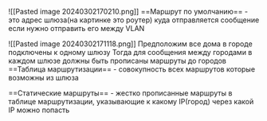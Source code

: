 ![[Pasted image 20240302170210.png]]
==Маршрут по умолчанию== - это адрес шлюза(на картинке это роутер) куда отправляется сообщение если нужно отправить его между VLAN

![[Pasted image 20240302171118.png]]
Предположим все дома в городе подключены к одному шлюзу
Тогда для сообщения между городами в каждом шлюзе должны быть прописаны маршруты до городов
==Таблица маршрутизации== - совокупность всех маршрутов которые возможны из шлюза

==Статические маршруты== - жестко прописанные маршруты в таблице маршрутизации, указывающие к какому IP(город) через какой IP можно попасть